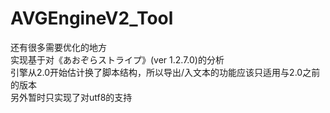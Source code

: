 # AVGEngineV2_Tool  

还有很多需要优化的地方  
实现基于对《あおぞらストライプ》(ver 1.2.7.0)的分析  
引擎从2.0开始估计换了脚本结构，所以导出/入文本的功能应该只适用与2.0之前的版本  
另外暂时只实现了对utf8的支持  
